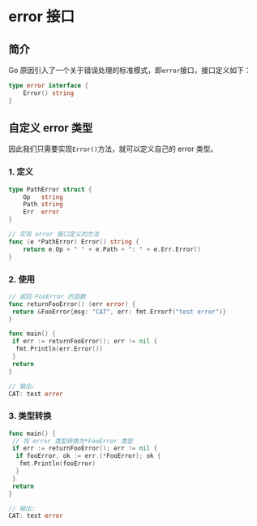 # error 接口

## 简介

Go 原因引入了一个关于错误处理的标准模式，即`error`接口，接口定义如下：

```go
type error interface {
    Error() string
}
```

## 自定义 error 类型

因此我们只需要实现`Error()`方法，就可以定义自己的 error 类型。

### 1. 定义

```go
type PathError struct {
    Op   string
    Path string
    Err  error
}

// 实现 error 接口定义的方法
func (e *PathError) Error() string {
    return e.Op + " " + e.Path + ": " + e.Err.Error()
}
```

### 2. 使用

```go
// 返回 FooError 的函数
func returnFooError() (err error) {
 return &FooError{msg: "CAT", err: fmt.Errorf("test error")}
}

func main() {
 if err := returnFooError(); err != nil {
  fmt.Println(err.Error())
 }
 return
}

// 输出:
CAT: test error
```

### 3. 类型转换

```go
func main() {
 // 将 error 类型转换为*FooError 类型
 if err := returnFooError(); err != nil {
  if fooError, ok := err.(*FooError); ok {
   fmt.Println(fooError)
  }
 }
 return
}

// 输出:
CAT: test error
```
